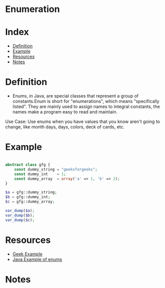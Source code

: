 # Enumeration

# Index

- [Definition](#definition)
- [Example](#example)
- [Resources](#resources)
- [Notes](#notes)

# Definition

- Enums, in Java, are special classes that represent a group of constants.Enum is short for "enumerations", which means "specifically listed". They are mainly used to assign names to integral constants, the names make a program easy to read and maintain.

Use Case: Use enums when you have values that you know aren't going to change, like month days, days, colors, deck of cards, etc.

# Example

```php

abstract class gfg {
    const dummy_string = "geeksforgeeks";
    const dummy_int    = 1;
    const dummy_array  = array('a' => 1, 'b' => 2);
}

$a = gfg::dummy_string;
$b = gfg::dummy_int;
$c = gfg::dummy_array;

var_dump($a);
var_dump($b);
var_dump($c);

```

# Resources

- [Geek Example](https://www.geeksforgeeks.org/enumerations-in-php/)
- [Java Example of enums](https://www.w3schools.com/java/java_enums.asp)

# Notes
